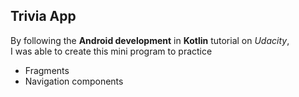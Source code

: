 ## Trivia App ##

By following the **Android development** in **Kotlin** tutorial on _Udacity_,  
I was able to create this mini program to practice  
* Fragments
* Navigation components
